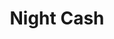 ---
title: Night Cash
slug: night-cash
updated-on: '2024-05-30T13:44:31.749Z'
created-on: '2024-05-30T13:41:46.671Z'
published-on: '2024-05-30T13:54:32.469Z'
f_city-state-2:
- cms/city/jacksboro-tn.md
- cms/city/tazewell-tn.md
- cms/city/clinton-tn.md
- cms/city/la-follette-tn.md
f_locations:
- cms/payday-loan/night-cash-22995.md
- cms/payday-loan/night-cash-22996.md
- cms/payday-loan/night-cash-22997.md
- cms/payday-loan/night-cash-22998.md
- cms/payday-loan/night-cash-22999.md
- cms/payday-loan/night-cash-23000.md
- cms/payday-loan/night-cash-23001.md
f_states:
- cms/state/tennessee.md
layout: '[company].html'
tags: company
---